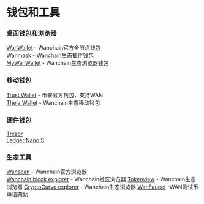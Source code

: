 # 钱包和工具

### 桌面钱包和浏览器  
[WanWallet](https://wanchain.org/products) - Wanchain官方全节点钱包  
[Wanmask](https://wanmask.io/)  - Wanchain生态插件钱包  
[MyWanWallet](https://mywanwallet.nl/) - Wanchain生态浏览器钱包  

### 移动钱包  
[Trust Wallet](https://trustwallet.com/) - 币安官方钱包，支持WAN  
[Theia Wallet](https://www.thachain.org/#press) - Wanchain生态移动钱包

### 硬件钱包  
[Trezor](https://trezor.io/)  
[Ledger Nano S](https://www.ledger.com/products/ledger-nano-s)

### 生态工具    
[Wanscan](https://www.wanscan.org/)  - Wanchain官方浏览器  
[Wanchain block explorer](https://wanscan.io/home) - Wanchain社区浏览器
[Tokenview](https://wan.tokenview.com/) - Wanchain生态浏览器
[CryptoCurve explorer](https://explorer.cryptocurve.xyz) - Wanchain生态浏览器 
[WanFaucet](https://wanfaucet.net/) -WAN测试币申请网站 

